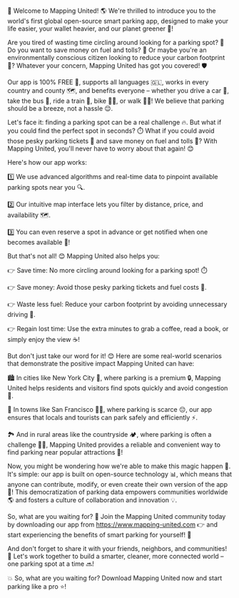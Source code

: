 🚀 Welcome to Mapping United! 🌎 We're thrilled to introduce you to the world's first global open-source smart parking app, designed to make your life easier, your wallet heavier, and our planet greener 💚!

Are you tired of wasting time circling around looking for a parking spot? 🔁 Do you want to save money on fuel and tolls? 🤑 Or maybe you're an environmentally conscious citizen looking to reduce your carbon footprint 🌿? Whatever your concern, Mapping United has got you covered! 🛡️

Our app is 100% FREE 💸, supports all languages 🇬🇱, works in every country and county 🗺️, and benefits everyone – whether you drive a car 🚗, take the bus 🚌, ride a train 🚂, bike 🚴‍♀️, or walk 🏃‍♂️! We believe that parking should be a breeze, not a hassle 😌.

Let's face it: finding a parking spot can be a real challenge 🔥. But what if you could find the perfect spot in seconds? ⏱️ What if you could avoid those pesky parking tickets 📝 and save money on fuel and tolls 💸? With Mapping United, you'll never have to worry about that again! 😊

Here's how our app works:

1️⃣ We use advanced algorithms and real-time data to pinpoint available parking spots near you 🔍.

2️⃣ Our intuitive map interface lets you filter by distance, price, and availability 🗺️.

3️⃣ You can even reserve a spot in advance or get notified when one becomes available 🔔!

But that's not all! 😊 Mapping United also helps you:

👉 Save time: No more circling around looking for a parking spot! ⏱️

👉 Save money: Avoid those pesky parking tickets and fuel costs 💸.

👉 Waste less fuel: Reduce your carbon footprint by avoiding unnecessary driving 🌿.

👉 Regain lost time: Use the extra minutes to grab a coffee, read a book, or simply enjoy the view ☕️!

But don't just take our word for it! 😊 Here are some real-world scenarios that demonstrate the positive impact Mapping United can have:

🏙️ In cities like New York City 🗽️, where parking is a premium 🔒, Mapping United helps residents and visitors find spots quickly and avoid congestion 💪.

🌳 In towns like San Francisco 🏃‍♂️, where parking is scarce 😔, our app ensures that locals and tourists can park safely and efficiently ⚡️.

🏞️ And in rural areas like the countryside 🏕️, where parking is often a challenge 🏋️‍♀️, Mapping United provides a reliable and convenient way to find parking near popular attractions 🎉!

Now, you might be wondering how we're able to make this magic happen 💫. It's simple: our app is built on open-source technology 📊, which means that anyone can contribute, modify, or even create their own version of the app 🔧! This democratization of parking data empowers communities worldwide 🌎 and fosters a culture of collaboration and innovation 💡.

So, what are you waiting for? 🤔 Join the Mapping United community today by downloading our app from https://www.mapping-united.com 👉 and start experiencing the benefits of smart parking for yourself! 🚀

And don't forget to share it with your friends, neighbors, and communities! 📢 Let's work together to build a smarter, cleaner, more connected world – one parking spot at a time 🔜!

💥 So, what are you waiting for? Download Mapping United now and start parking like a pro ⭐️!